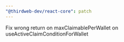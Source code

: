 ```yaml
---
"@thirdweb-dev/react-core": patch
---
```


Fix wrong return on maxClaimablePerWallet on useActiveClaimConditionForWallet

